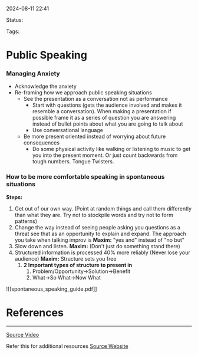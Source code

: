 
2024-08-11 22:41


Status: 

Tags:

# Public Speaking

### Managing Anxiety
 - Acknowledge the anxiety
 - Re-framing how we approach public speaking situations
	 - See the presentation as a conversation not as performance
		 - Start with questions (gets the audience involved and makes it resemble a conversation). When making a presentation if possible frame it as a series of question you are answering instead of bullet points about what you are going to talk about
		 - Use conversational language
	- Be more present oriented instead of worrying about future consequences
		- Do some physical activity like walking or listening to music to get you into the present moment. Or just count backwards from tough numbers. Tongue Twisters. 

### How to be more comfortable speaking in spontaneous situations

**Steps:**
1. Get out of our own way. (Point at random things and call them differently than what they are. Try not to stockpile words and try not to form patterns)
2. Change the way instead of seeing people asking you  questions as a threat see that as an opportunity to explain and expand. The approach you take when talking improv is **Maxim:** "yes and" instead of "no but"
3. Slow down and listen. **Maxim:** (Don't just do something stand there)
4. Structured information is processed 40% more reliably  (Never lose your audience) **Maxim:** Structure sets you free
	1. **2 Important types of structure to present in**
		1. Problem/Opportunity->Solution->Benefit
		2. What->So What->Now What


![[spontaneous_speaking_guide.pdf]]
# References
---

[Source Video](https://www.youtube.com/watch?v=HAnw168huqA)

Refer this for additional resources 
[Source Website](https://nofreakingspeaking.com/)

